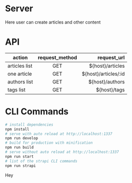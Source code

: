 # Server

Here user can create articles and other content

# API

| action        | request_method | request_url          |
| ------------- |:--------------:| --------------------:|
| articles list | GET            | ${host}/articles     |
| one article   | GET            | ${host}/articles/:id |
| authors list  | GET            | ${host}/authors      |
| tags list     | GET            | ${host}/tags         |

# CLI Commands

```bash
# install dependencies
npm install
# serve with auto reload at http://localhost:1337
npm run develop
# build for production with minification
npm run build
# serve without auto reload at http://localhost:1337
npm run start
# list of the strapi CLI commands
npm run strapi
```

Hey
